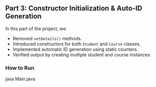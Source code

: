 ## Part 3: Constructor Initialization & Auto-ID Generation

In this part of the project, we:

- Removed `setDetails()` methods.
- Introduced constructors for both `Student` and `Course` classes.
- Implemented automatic ID generation using static counters.
- Verified output by creating multiple student and course instances.

### How to Run

java Main.java